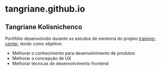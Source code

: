 # tangriane.github.io

## Tangriane Kolisnichenco

Portifólio desenvolvido durante os estudos de mentoria do projeto [training-center](https://github.com/training-center), tendo como objetivo:

- Melhorar o conhecimento para desenvolvimento de produtos
- Melhorar a concepção de UX 
- Melhorar técnicas de desenvolvimento frontend
